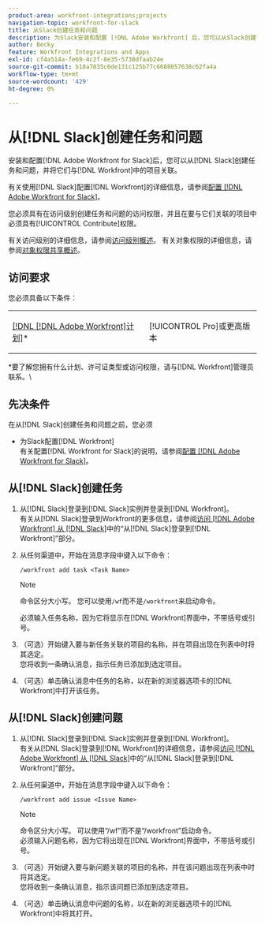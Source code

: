 ```yaml
---
product-area: workfront-integrations;projects
navigation-topic: workfront-for-slack
title: 从Slack创建任务和问题
description: 为Slack安装和配置 [!DNL Adobe Workfront] 后，您可以从Slack创建任务和问题，并将它们与Workfront中的项目关联。
author: Becky
feature: Workfront Integrations and Apps
exl-id: cf4a514a-fe69-4c2f-8e35-5738dfaab24e
source-git-commit: b18a7835c6de131c125b77c6688057638c62fa4a
workflow-type: tm+mt
source-wordcount: '429'
ht-degree: 0%

---
```


# 从[!DNL Slack]创建任务和问题

安装和配置[!DNL Adobe Workfront for Slack]后，您可以从[!DNL Slack]创建任务和问题，并将它们与[!DNL Workfront]中的项目关联。

有关使用[!DNL Slack]配置[!DNL Workfront]的详细信息，请参阅[配置 [!DNL Adobe Workfront for Slack]](../../workfront-integrations-and-apps/using-workfront-with-slack/configure-workfront-for-slack.md)。

您必须具有在访问级别创建任务和问题的访问权限，并且在要与它们关联的项目中必须具有[!UICONTROL Contribute]权限。

有关访问级别的详细信息，请参阅[访问级别概述](../../administration-and-setup/add-users/access-levels-and-object-permissions/access-levels-overview.md)。 有关对象权限的详细信息，请参阅[对象权限共享概述](../../workfront-basics/grant-and-request-access-to-objects/sharing-permissions-on-objects-overview.md)。

## 访问要求

您必须具备以下条件：

<table style="table-layout:auto"> 
 <col> 
 </col> 
 <col> 
 </col> 
 <tbody> 
  <tr> 
   <td role="rowheader"><a href="https://business.adobe.com/cn/products/workfront/pricing.html" target="_blank">[!DNL [!DNL Adobe Workfront]计划]</a>*</td> 
   <td> <p>[!UICONTROL Pro]或更高版本</p> </td> 
  </tr> 
 </tbody> 
</table>

&#42;要了解您拥有什么计划、许可证类型或访问权限，请与[!DNL Workfront]管理员联系。\

## 先决条件

在从[!DNL Slack]创建任务和问题之前，您必须

* 为Slack配置[!DNL Workfront]\
   有关配置[!DNL Workfront for Slack]的说明，请参阅[配置 [!DNL Adobe Workfront for Slack]](../../workfront-integrations-and-apps/using-workfront-with-slack/configure-workfront-for-slack.md)。

## 从[!DNL Slack]创建任务

1. 从[!DNL Slack]登录到[!DNL Slack]实例并登录到[!DNL Workfront]。\
   有关从[!DNL Slack]登录到Workfront的更多信息，请参阅[访问 [!DNL Adobe Workfront] 从 [!DNL Slack]](../../workfront-integrations-and-apps/using-workfront-with-slack/access-workfront-from-slack.md)中的“从[!DNL Slack]登录到[!DNL Workfront]”部分。

1. 从任何渠道中，开始在消息字段中键入以下命令：

   `/workfront add task <Task Name>`

   >[!NOTE]
   >
   >命令区分大小写。 您可以使用`/wf`而不是`/workfront`来启动命令。
   >  
   >必须输入任务名称，因为它将显示在[!DNL Workfront]界面中，不带括号或引号。

1. （可选）开始键入要与新任务关联的项目的名称，并在项目出现在列表中时将其选定。\
   您将收到一条确认消息，指示任务已添加到选定项目。
1. （可选）单击确认消息中任务的名称，以在新的浏览器选项卡的[!DNL Workfront]中打开该任务。

## 从[!DNL Slack]创建问题

1. 从[!DNL Slack]登录到[!DNL Slack]实例并登录到[!DNL Workfront]。\
   有关从[!DNL Slack]登录到[!DNL Workfront]的详细信息，请参阅[访问 [!DNL Adobe Workfront] 从 [!DNL Slack]](../../workfront-integrations-and-apps/using-workfront-with-slack/access-workfront-from-slack.md)中的“从[!DNL Slack]登录到[!DNL Workfront]”部分。

1. 从任何渠道中，开始在消息字段中键入以下命令：

   `/workfront add issue <Issue Name>`

   >[!NOTE]
   >
   >命令区分大小写。 可以使用“/wf”而不是“/workfront”启动命令。 \
   >必须输入问题名称，因为它将出现在[!DNL Workfront]界面中，不带括号或引号。

1. （可选）开始键入要与新问题关联的项目的名称，并在该问题出现在列表中时将其选定。\
   您将收到一条确认消息，指示该问题已添加到选定项目。
1. （可选）单击确认消息中问题的名称，以在新的浏览器选项卡的[!DNL Workfront]中将其打开。
